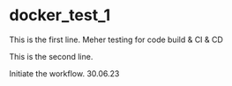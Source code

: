 # docker_test_1
This is the first line.
Meher testing for code build & CI & CD


This is the second line.

Initiate the workflow. 30.06.23 

